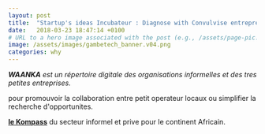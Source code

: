 ```yaml
---
layout: post
title:  "Startup's ideas Incubateur : Diagnose with Convulvise entrepreuneurhip hunger spirit"
date:   2018-03-23 18:47:14 +0100
# URL to a hero image associated with the post (e.g., /assets/page-pic.jpg)
image: /assets/images/gambetech_banner.v04.png
categories: why
---
```


*__WAANKA__ est un répertoire digitale des organisations informelles et des tres petites entreprises.*

pour promouvoir la collaboration entre petit operateur locaux ou simplifier la recherche d'opportunites.

[__le Kompass__]( https://fr.kompass.com/ "Coming Soon") du secteur informel et prive pour le continent Africain.






